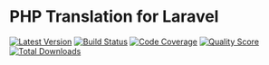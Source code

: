 # PHP Translation for Laravel 

[![Latest Version](https://img.shields.io/github/release/php-translation/laravel.svg?style=flat-square)](https://github.com/php-translation/laravel/releases)
[![Build Status](https://img.shields.io/travis/php-translation/laravel.svg?style=flat-square)](https://travis-ci.org/php-translation/laravel)
[![Code Coverage](https://img.shields.io/scrutinizer/coverage/g/php-translation/laravel.svg?style=flat-square)](https://scrutinizer-ci.com/g/php-translation/laravel)
[![Quality Score](https://img.shields.io/scrutinizer/g/php-translation/laravel.svg?style=flat-square)](https://scrutinizer-ci.com/g/php-translation/laravel)
[![Total Downloads](https://img.shields.io/packagist/dt/php-translation/laravel.svg?style=flat-square)](https://packagist.org/packages/php-translation/laravel)

